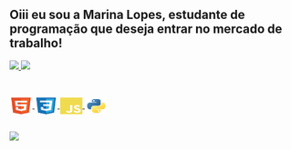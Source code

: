 ## Oiii eu sou a Marina Lopes, estudante de programação que deseja entrar no mercado de trabalho!
  
  <div>
    <a href="https://github.com/Marinalr-25">
      <img height="180em" src="https://github-readme-stats.vercel.app/api?username=Marinalr-25&show_icons=true&theme=dracula&include_all_commits=true&count_private=true"/>
      <img height="180em" src="https://github-readme-stats.vercel.app/api/top-langs/?username=Marinalr-25&layout=compact&langs_count=16&theme=dracula"/>
  </div>

  ##

  <div style="display: inline_block"><br>
  <img align="center" alt="Marina-HTML" height="30" width="40" src="https://raw.githubusercontent.com/devicons/devicon/master/icons/html5/html5-original.svg">
  <img align="center" alt="Marina-CSS" height="30" width="40" src="https://raw.githubusercontent.com/devicons/devicon/master/icons/css3/css3-original.svg">
  <img align="center" alt="Marina-Js" height="30" width="40" src="https://raw.githubusercontent.com/devicons/devicon/master/icons/javascript/javascript-plain.svg">
  <img align="center" alt="Marina-Python" height="30" width="40" src="https://raw.githubusercontent.com/devicons/devicon/master/icons/python/python-original.svg">
</div>

##
 
<div> 
  <a href="https://instagram.com/marinalr22" target="_blank"><img src="https://img.shields.io/badge/-Instagram-%23E4405F?style=for-the-badge&logo=instagram&logoColor=white&" target="_blank"></a>
</div>
